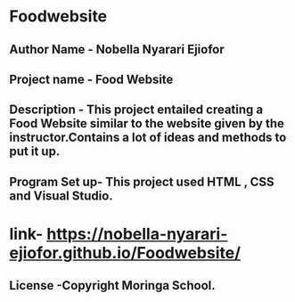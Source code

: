 # Foodwebsite
## Author Name - Nobella Nyarari Ejiofor
## Project name - Food Website
## Description - This project entailed creating a Food Website similar to the website given by the instructor.Contains a lot of ideas and methods to put it up.
## Program Set up- This project used HTML , CSS and Visual Studio.
# link- https://nobella-nyarari-ejiofor.github.io/Foodwebsite/
## License -Copyright Moringa School.
